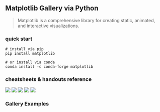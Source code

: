 ## Matplotlib Gallery via Python

> Matplotlib is a comprehensive library for creating static, animated, and interactive visualizations.

### quick start

```shell
# install via pip
pip install matplotlib

# or install via conda
conda install -c conda-forge matplotlib
```

### cheatsheets & handouts reference

![](https://matplotlib.org/cheatsheets/_images/cheatsheets-1.png)
![](https://matplotlib.org/cheatsheets/_images/cheatsheets-2.png)
![](https://matplotlib.org/cheatsheets/_images/handout-beginner.png)
![](https://matplotlib.org/cheatsheets/_images/handout-intermediate.png)
![](https://matplotlib.org/cheatsheets/_images/handout-tips.png)

### Gallery Examples

